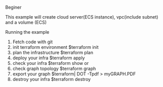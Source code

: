 Beginer

This example will create cloud server(ECS instance), vpc(include subnet) and a volume (ECS)


Running the example


1. Fetch code with git 
2. init terraform environment
$terraform init
3. plan the infrastructure
$terraform plan
4. deploy your infra
$terraform apply
5. check your infra
$terraform show
or
6. check graph topology
$terraform graph
7. export your graph
$terraform| DOT -Tpdf > myGRAPH.PDF
8. destroy your infra
$terraform destroy
